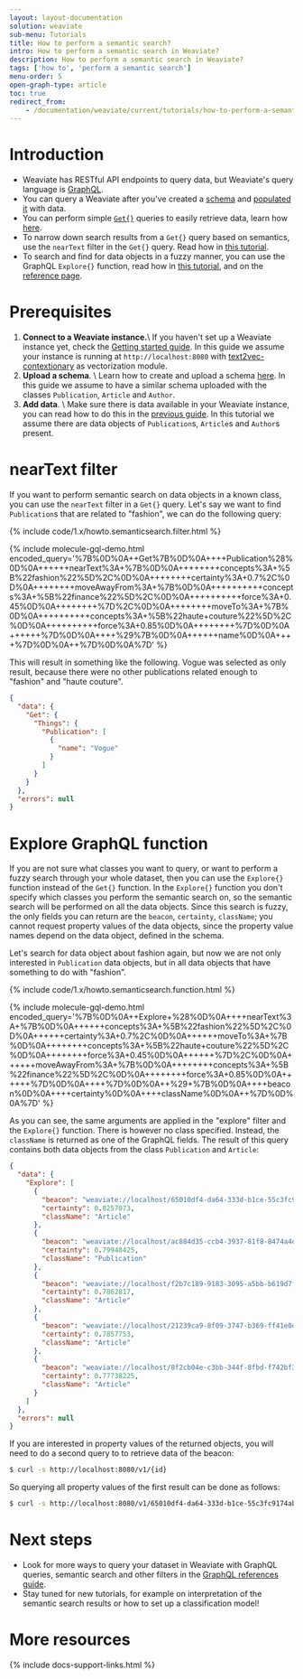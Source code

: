 ```yaml
---
layout: layout-documentation
solution: weaviate
sub-menu: Tutorials
title: How to perform a semantic search?
intro: How to perform a semantic search in Weaviate?
description: How to perform a semantic search in Weaviate?
tags: ['how to', 'perform a semantic search']
menu-order: 5
open-graph-type: article
toc: true
redirect_from:
    - /documentation/weaviate/current/tutorials/how-to-perform-a-semantic-search.html
---
```


# Introduction

- Weaviate has RESTful API endpoints to query data, but Weaviate's query language is [GraphQL](https://graphql.org/). 
- You can query a Weaviate after you've created a [schema](./how-to-create-a-schema.html) and [populated it](./how-to-import-data.html) with data.
- You can perform simple [`Get{}`](../graphql-references/get.html) queries to easily retrieve data, learn how [here](./how-to-query-data.html).
- To narrow down search results from a `Get{}` query based on semantics, use the `nearText` filter in the `Get{}` query. Read how in [this tutorial](#neartext-filter).
- To search and find for data objects in a fuzzy manner, you can use the GraphQL `Explore{}` function, read how in [this tutorial](#explore-graphql-function), and on the [reference page](../graphql-references/explore.html).

# Prerequisites
 1. **Connect to a Weaviate instance.**\\
 If you haven't set up a Weaviate instance yet, check the [Getting started guide](../getting-started/installation.html). In this guide we assume your instance is running at `http://localhost:8080` with [text2vec-contextionary](../getting-started/installation.html#weaviate-with-the-text2vec-contextionary-model) as vectorization module.
 2. **Upload a schema**. \\
 Learn how to create and upload a schema [here](./how-to-create-a-schema.html). In this guide we assume to have a similar schema uploaded with the classes `Publication`, `Article` and `Author`.
 3. **Add data**. \\
 Make sure there is data available in your Weaviate instance, you can read how to do this in the [previous guide](./how-to-import-data.html). In this tutorial we assume there are data objects of `Publication`s, `Article`s and `Author`s present.

# nearText filter
If you want to perform semantic search on data objects in a known class, you can use the `nearText` filter in a `Get{}` query. Let's say we want to find `Publication`s that are related to "fashion", we can do the following query:

{% include code/1.x/howto.semanticsearch.filter.html %}

{% include molecule-gql-demo.html encoded_query='%7B%0D%0A++Get%7B%0D%0A++++Publication%28%0D%0A++++++nearText%3A+%7B%0D%0A++++++++concepts%3A+%5B%22fashion%22%5D%2C%0D%0A++++++++certainty%3A+0.7%2C%0D%0A++++++++moveAwayFrom%3A+%7B%0D%0A++++++++++concepts%3A+%5B%22finance%22%5D%2C%0D%0A++++++++++force%3A+0.45%0D%0A++++++++%7D%2C%0D%0A++++++++moveTo%3A+%7B%0D%0A++++++++++concepts%3A+%5B%22haute+couture%22%5D%2C%0D%0A++++++++++force%3A+0.85%0D%0A++++++++%7D%0D%0A++++++%7D%0D%0A++++%29%7B%0D%0A++++++name%0D%0A++++%7D%0D%0A++%7D%0D%0A%7D' %}

This will result in something like the following. Vogue was selected as only result, because there were no other publications related enough to "fashion" and "haute couture".

```json
{
  "data": {
    "Get": {
      "Things": {
        "Publication": [
          {
            "name": "Vogue"
          }
        ]
      }
    }
  },
  "errors": null
}
```

# Explore GraphQL function
If you are not sure what classes you want to query, or want to perform a fuzzy search through your whole dataset, then you can use the `Explore{}` function instead of the `Get{}` function. In the `Explore{}` function you don't specify which classes you perform the semantic search on, so the semantic search will be performed on all the data objects. Since this search is fuzzy, the only fields you can return are the `beacon`, `certainty`, `className`; you cannot request property values of the data objects, since the property value names depend on the data object, defined in the schema. 

Let's search for data object about fashion again, but now we are not only interested in `Publication` data objects, but in all data objects that have something to do with "fashion". 

{% include code/1.x/howto.semanticsearch.function.html %}

{% include molecule-gql-demo.html encoded_query='%7B%0D%0A++Explore+%28%0D%0A++++nearText%3A+%7B%0D%0A++++++concepts%3A+%5B%22fashion%22%5D%2C%0D%0A++++++certainty%3A+0.7%2C%0D%0A++++++moveTo%3A+%7B%0D%0A++++++++concepts%3A+%5B%22haute+couture%22%5D%2C%0D%0A++++++++force%3A+0.45%0D%0A++++++%7D%2C%0D%0A++++++moveAwayFrom%3A+%7B%0D%0A++++++++concepts%3A+%5B%22finance%22%5D%2C%0D%0A++++++++force%3A+0.85%0D%0A++++++%7D%0D%0A++++%7D%0D%0A++%29+%7B%0D%0A++++beacon%0D%0A++++certainty%0D%0A++++className%0D%0A++%7D%0D%0A%7D' %}

As you can see, the same arguments are applied in the "explore" filter and the `Explore{}` function. There is however no class specified. Instead, the `className` is returned as one of the GraphQL fields. The result of this query contains both data objects from the class `Publication` and `Article`:

```json
{
  "data": {
    "Explore": [
      {
        "beacon": "weaviate://localhost/65010df4-da64-333d-b1ce-55c3fc9174ab",
        "certainty": 0.8257073,
        "className": "Article"
      },
      {
        "beacon": "weaviate://localhost/ac884d35-ccb4-3937-81f8-8474a4d7a549",
        "certainty": 0.79948425,
        "className": "Publication"
      },
      {
        "beacon": "weaviate://localhost/f2b7c189-9183-3095-a5bb-b619d7fe9703",
        "certainty": 0.7862817,
        "className": "Article"
      },
      {
        "beacon": "weaviate://localhost/21239ca9-8f09-3747-b369-ff41e0dfebdd",
        "certainty": 0.7857753,
        "className": "Article"
      },
      {
        "beacon": "weaviate://localhost/8f2cb04e-c3bb-344f-8fbd-f742bf36e653",
        "certainty": 0.77738225,
        "className": "Article"
      }
    ]
  },
  "errors": null
}
```

If you are interested in property values of the returned objects, you will need to do a second query to to retrieve data of the beacon:

```bash
$ curl -s http://localhost:8080/v1/{id}
```

So querying all property values of the first result can be done as follows:

```bash
$ curl -s http://localhost:8080/v1/65010df4-da64-333d-b1ce-55c3fc9174ab
```

# Next steps

- Look for more ways to query your dataset in Weaviate with GraphQL queries, semantic search and other filters in the [GraphQL references guide](../graphql-references/index.html).
- Stay tuned for new tutorials, for example on interpretation of the semantic search results or how to set up a classification model!

# More resources

{% include docs-support-links.html %}